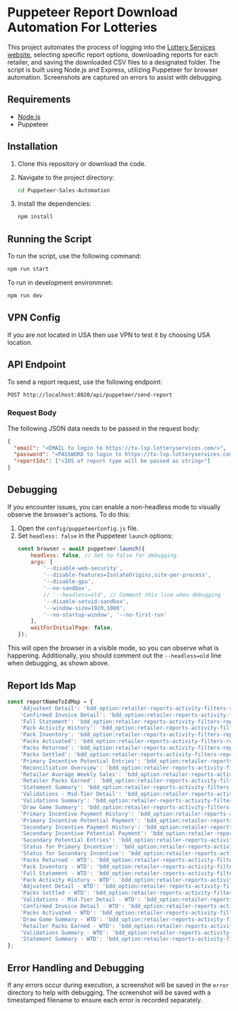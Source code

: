 # Puppeteer Report Download Automation For Lotteries

This project automates the process of logging into the [Lottery Services website](https://tx-lsp.lotteryservices.com/lsptx/public/lotteryhome), selecting specific report options, downloading reports for each retailer, and saving the downloaded CSV files to a designated folder. The script is built using Node.js and Express, utilizing Puppeteer for browser automation. Screenshots are captured on errors to assist with debugging.

## Requirements

- [Node.js](https://nodejs.org/en/download/)
- Puppeteer

## Installation

1. Clone this repository or download the code.
2. Navigate to the project directory:
   ```bash
   cd Puppeteer-Sales-Automation
   ```

3. Install the dependencies:
   ```bash
   npm install
   ```

## Running the Script

To run the script, use the following command:

```bash
npm run start
```

To run in development environmnet:
```bash
npm run dev
```

## VPN Config
If you are not located in USA then use VPN to test it by choosing USA location.

## API Endpoint

To send a report request, use the following endpoint:
```bash
POST http://localhost:8020/api/puppeteer/send-report
```

### Request Body

The following JSON data needs to be passed in the request body:

```json
{
  "email": "<EMAIL to login to https://tx-lsp.lotteryservices.com/>",
  "password": "<PASSWORD to login to https://tx-lsp.lotteryservices.com/>",
  "reportIds": ["<IDS of report type will be passed as string>"]
}
```

## Debugging

If you encounter issues, you can enable a non-headless mode to visually observe the browser's actions. To do this:

1. Open the `config/puppeteerConfig.js` file.
2. Set `headless: false` in the Puppeteer `launch` options:
   ```javascript
   const browser = await puppeteer.launch({
       headless: false, // Set to false for debugging
       args: [
           '--disable-web-security',
           '--disable-features=IsolateOrigins,site-per-process',
           '--disable-gpu',
           '--no-sandbox',
           // '--headless=old', // Comment this line when debugging
           '--disable-setuid-sandbox',
           '--window-size=1920,1080',
           '--no-startup-window', '--no-first-run'
       ],
       waitForInitialPage: false,
   });
   ```

This will open the browser in a visible mode, so you can observe what is happening. Additionally, you should comment out the `--headless=old` line when debugging, as shown above.

## Report Ids Map
   ```javascript
   const reportNameToIdMap = {
       'Adjustent Detail': 'bdd_option:retailer-reports-activity-filters-report-name-0',
       'Confirmed Invoice Detail': 'bdd_option:retailer-reports-activity-filters-report-name-1',
       'Full Statement': 'bdd_option:retailer-reports-activity-filters-report-name-2',
       'Pack Activity History': 'bdd_option:retailer-reports-activity-filters-report-name-3',
       'Pack Inventory': 'bdd_option:retailer-reports-activity-filters-report-name-4',
       'Packs Activated': 'bdd_option:retailer-reports-activity-filters-report-name-5',
       'Packs Returned': 'bdd_option:retailer-reports-activity-filters-report-name-6',
       'Packs Settled': 'bdd_option:retailer-reports-activity-filters-report-name-7',
       'Primary Incentive Potential Entries': 'bdd_option:retailer-reports-activity-filters-report-name-8',
       'Reconciliation Overview': 'bdd_option:retailer-reports-activity-filters-report-name-9',
       'Retailer Average Weekly Sales': 'bdd_option:retailer-reports-activity-filters-report-name-10',
       'Retailer Packs Earned': 'bdd_option:retailer-reports-activity-filters-report-name-11',
       'Statement Summary': 'bdd_option:retailer-reports-activity-filters-report-name-12',
       'Validations - Mid-Tier Detail': 'bdd_option:retailer-reports-activity-filters-report-name-13',
       'Validations Summary': 'bdd_option:retailer-reports-activity-filters-report-name-14',
       'Draw Game Summary': 'bdd_option:retailer-reports-activity-filters-report-name-15',
       'Primary Incentive Payment History': 'bdd_option:retailer-reports-activity-filters-report-name-16',
       'Primary Incentive Potential Payment': 'bdd_option:retailer-reports-activity-filters-report-name-17',
       'Secondary Incentive Payment History': 'bdd_option:retailer-reports-activity-filters-report-name-18',
       'Secondary Incentive Potential Payment': 'bdd_option:retailer-reports-activity-filters-report-name-19',
       'Secondary Potential Entries': 'bdd_option:retailer-reports-activity-filters-report-name-20',
       'Status for Primary Incentive': 'bdd_option:retailer-reports-activity-filters-report-name-21',
       'Status for Secondary Incentive': 'bdd_option:retailer-reports-activity-filters-report-name-22',
       'Packs Returned - WTD': 'bdd_option:retailer-reports-activity-filters-report-name-23',
       'Pack Inventory - WTD': 'bdd_option:retailer-reports-activity-filters-report-name-24',
       'Full Statement - WTD': 'bdd_option:retailer-reports-activity-filters-report-name-25',
       'Pack Activity History - WTD': 'bdd_option:retailer-reports-activity-filters-report-name-26',
       'Adjustent Detail - WTD': 'bdd_option:retailer-reports-activity-filters-report-name-27',
       'Packs Settled - WTD': 'bdd_option:retailer-reports-activity-filters-report-name-28',
       'Validations - Mid-Tier Detail - WTD': 'bdd_option:retailer-reports-activity-filters-report-name-29',
       'Confirmed Invoice Detail - WTD': 'bdd_option:retailer-reports-activity-filters-report-name-30',
       'Packs Activated - WTD': 'bdd_option:retailer-reports-activity-filters-report-name-31',
       'Draw Game Summary - WTD': 'bdd_option:retailer-reports-activity-filters-report-name-32',
       'Retailer Packs Earned - WTD': 'bdd_option:retailer-reports-activity-filters-report-name-33',
       'Validations Summary - WTD': 'bdd_option:retailer-reports-activity-filters-report-name-34',
       'Statement Summary - WTD': 'bdd_option:retailer-reports-activity-filters-report-name-35',
   };
   ```

## Error Handling and Debugging

If any errors occur during execution, a screenshot will be saved in the `error` directory to help with debugging. The screenshot will be saved with a timestamped filename to ensure each error is recorded separately.
